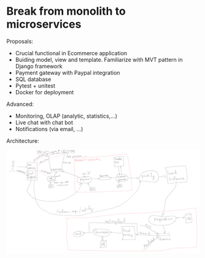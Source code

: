 # Break from monolith to microservices 

Proposals: 
+ Crucial functional in Ecommerce application 
+ Buiding model, view and template. Familiarize with MVT pattern in Django framework
+ Payment gateway with Paypal integration
+ SQL database
+ Pytest + unitest 
+ Docker for deployment

Advanced:
+ Monitoring, OLAP (analytic, statistics,...)
+ Live chat with chat bot 
+ Notifications (via email, ...)

Architecture:

![alt text](https://raw.githubusercontent.com/datnguyenzzz/E_commerce_django/develop/assets/architecture.png)
